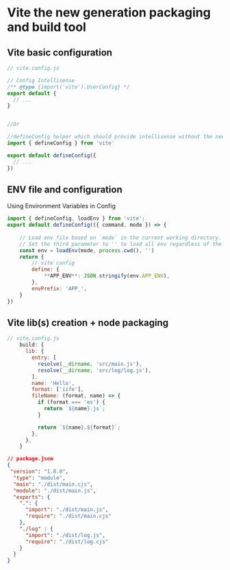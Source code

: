 # Vite the new generation packaging and build tool

## Vite basic configuration

```javascript
// vite.config.js

// Config Intellisense
/** @type {import('vite').UserConfig} */
export default {
  // ...
}


//Or

//defineConfig helper which should provide intellisense without the need for jsdoc annotations:
import { defineConfig } from 'vite'

export default defineConfig({
  // ...
})

```

## ENV file and configuration

Using Environment Variables in Config

```javascript
import { defineConfig, loadEnv } from 'vite';
export default defineConfig(({ command, mode }) => {
    
    // Load env file based on `mode` in the current working directory.
    // Set the third parameter to '' to load all env regardless of the `VITE_` prefix.
    const env = loadEnv(mode, process.cwd(), '')
    return {
        // vite config
        define: {
            **APP_ENV**: JSON.stringify(env.APP_ENV),
        },
        envPrefix: 'APP_',
    }
})
```

## Vite lib(s) creation + node packaging 

```javascript
// vite.config.js
    build: {
      lib: {
        entry: [
          resolve(__dirname, 'src/main.js'),
          resolve(__dirname, 'src/log/log.js'),
        ],
        name: 'Hello',
        format: ['iife'],
        fileName: (format, name) => {
          if (format === 'es') {
            return `${name}.js`;
          }

          return `${name}.${format}`;
        },
      },
    }

```


```json
// package.json
{
 "version": "1.0.0",
  "type": "module",
  "main": "./dist/main.cjs",
  "module": "./dist/main.js",
  "exports": {
    ".": {
      "import": "./dist/main.js",
      "require": "./dist/main.cjs"
    },
    "./log" : {
      "import": "./dist/log.js",
      "require": "./dist/log.cjs"
    }
  }
}
```


